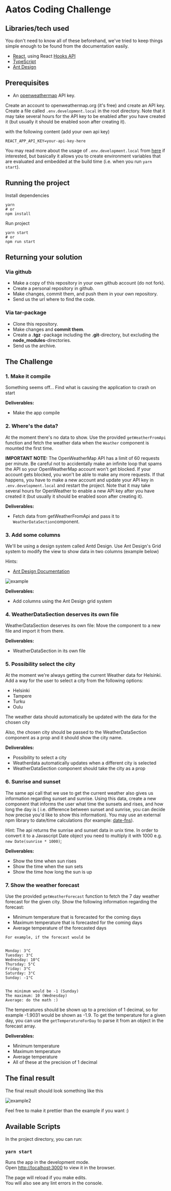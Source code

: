 # Aatos Coding Challenge

## Libraries/tech used

You don't need to know all of these beforehand, we've tried to keep things simple enough to be found from the documentation easily.

- [React](https://reactjs.org/), using React [Hooks API](https://reactjs.org/docs/hooks-intro.html)
- [TypeScript](https://www.typescriptlang.org/docs/)
- [Ant Design](https://ant.design/components/overview/)

## Prerequisites

* An [openweathermap](http://openweathermap.org/) API key.

Create an account to openweathermap.org (it's free) and create an API key. Create a file called `.env.development.local` in the root directory. Note that it may take several hours for the API key to be enabled after you have created it (but usually it should be enabled soon after creating it).

with the following content (add your own api key)

```
REACT_APP_API_KEY=your-api-key-here
```

You may read more about the usage of `.env.development.local` from [here](https://create-react-app.dev/docs/adding-custom-environment-variables/) if interested, but basically it allows you to create environment variables that are evaluated and embedded at the build time (i.e. when you run `yarn start`).

## Running the project

Install dependencies
```
yarn
# or 
npm install
```
Run project
```
yarn start
# or
npm run start
```

## Returning your solution

### Via github

* Make a copy of this repository in your own github account (do not fork).
* Create a personal repository in github.
* Make changes, commit them, and push them in your own repository.
* Send us the url where to find the code.

### Via tar-package

* Clone this repository.
* Make changes and **commit them**.
* Create a **.tgz** -package including the **.git**-directory, but excluding the **node_modules**-directories.
* Send us the archive.


## The Challenge

### 1. Make it compile

Something seems off... Find what is causing the application to crash on start

**Deliverables:**
* Make the app compile

### 2. Where's the data?

At the moment there's no data to show. Use the provided `getWeatherFromApi` function and fetch the weather data when the `Weather` component is mounted the first time.

**IMPORTANT NOTE:** The OpenWeatherMap API has a limit of 60 requests per minute. Be careful not to accidentally make an infinite loop that spams the API so your OpenWeatherMap account won't get blocked. If your account gets blocked, you won't be able to make any more requests. If that happens, you have to make a new account and update your API key in `.env.development.local` and restart the project. Note that it may take several hours for OpenWeather to enable a new API key after you have created it (but usually it should be enabled soon after creating it).

**Deliverables:**
* Fetch data from getWeatherFromApi and pass it to `WeatherDataSection`component.

### 3. Add some columns

We'll be using a design system called Antd Design. Use Ant Design's Grid system to modify the view to show data in two columns (example below)

Hints:
* [Ant Design Documentation](https://ant.design/components/overview/)

![example](example.png "Example")

**Deliverables:**
* Add columns using the Ant Design grid system

### 4. WeatherDataSection deserves its own file

WeatherDataSection deserves its own file: Move the component to a new file and import it from there.

**Deliverables:**
* WeatherDataSection in its own file

### 5. Possibility select the city

At the moment we're always getting the current Weather data for Helsinki. Add a way for the user to select a city from the following options:

* Helsinki
* Tampere
* Turku
* Oulu

The weather data should automatically be updated with the data for the chosen city

Also, the chosen city should be passed to the WeatherDataSection component as a prop and it should show the city name.

**Deliverables:**
* Possibility to select a city
* Weatherdata automatically updates when a different city is selected
* WeatherDataSection component should take the city as a prop

### 6. Sunrise and sunset

The same api call that we use to get the current weather also gives us information regarding sunset and sunrise. Using this data, create a new component that informs the user what time the sunsets and rises, and how long the day is ( i.e. difference between sunset and sunrise, you can decide how precise you'd like to show this information). You may use an external npm library to date/time calculations (for example: [date-fns](https://date-fns.org/)).

Hint: The api returns the sunrise and sunset data in unix time. In order to convert it to a Javascript Date object you need to multiply it with 1000 e.g. `new Date(sunrise * 1000)`;

**Deliverables:**
* Show the time when sun rises
* Show the time when the sun sets
* Show the time how long the sun is up

### 7. Show the weather forecast

Use the provided `getWeatherForecast` function to fetch the 7 day weather forecast for the given city. Show the following information regarding the forecast:

* Minimum temperature that is forecasted for the coming days
* Maximum temperature that is forecasted for the coming days
* Average temperature of the forecasted days


```
For example, if the forecast would be


Monday: 3°C
Tuesday: 3°C
Wednesday: 10°C
Thursday: 5°C
Friday: 3°C
Saturday: 3°C
Sunday: -1°C


The minimum would be -1 (Sunday)
The maximum: 10 (Wednesday)
Average: do the math :)
```

The temperatures should be shown up to a precision of 1 decimal, so for example -1.9031 would be shown as -1.9. To get the temperature for a given day, you can use the `getTemperatureForDay` to parse it from an object in the forecast array.

**Deliverables:**
* Minimum temperature
* Maximum temperature
* Average temperature
* All of these at the precision of 1 decimal

## The final result

The final result should look something like this

![example2](example2.png "Example2")

Feel free to make it prettier than the example if you want :)

## Available Scripts

In the project directory, you can run:

### `yarn start`

Runs the app in the development mode.\
Open [http://localhost:3000](http://localhost:3000) to view it in the browser.

The page will reload if you make edits.\
You will also see any lint errors in the console.
